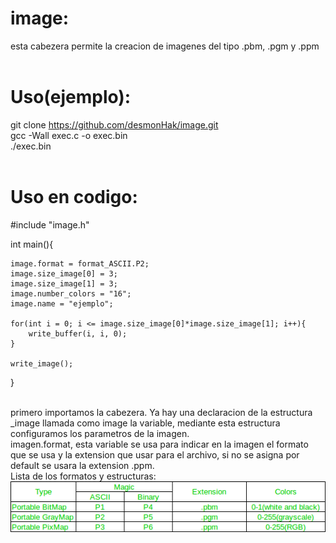 # image:
esta cabezera permite la creacion de imagenes del tipo .pbm, .pgm y .ppm<br>
<br>
# Uso(ejemplo):<br>
git clone https://github.com/desmonHak/image.git<br>
gcc -Wall exec.c -o exec.bin<br>
./exec.bin<br>
<br>
# Uso en codigo:<br>

#include "image.h"<br>

int main(){<br>

    image.format = format_ASCII.P2;
    image.size_image[0] = 3;
    image.size_image[1] = 3;
    image.number_colors = "16";
    image.name = "ejemplo";
    
    for(int i = 0; i <= image.size_image[0]*image.size_image[1]; i++){
        write_buffer(i, i, 0);
    }

    write_image();

}<br>
<br>

primero importamos la cabezera. Ya hay una declaracion de la estructura _image llamada como image la variable, mediante esta estructura configuramos los parametros de la imagen.<br>
imagen.format, esta variable se usa para indicar en la imagen el formato que se usa y la extension que usar para el archivo, si no se asigna por default se usara la extension .ppm.<br>
Lista de los formatos y estructuras:<br>
 ![Alt text](https://github.com/desmonHak/image/blob/main/68747470733a2f2f6d656469612e6765656b73666f726765656b732e6f72672f77702d636f6e74656e742f75706c6f6164732f6e657470626d2e706e67?raw=true) 
